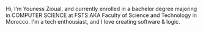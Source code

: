 Hi, I’m Youness Zioual, and currently enrolled in a bachelor degree majoring in COMPUTER SCIENCE at FSTS AKA Faculty of Science and Technology in Morocco.
I'm a tech enthousiast, and I love creating software & logic.

<!---
uness7/uness7 is a ✨ special ✨ repository because its `README.md` (this file) appears on your GitHub profile.
You can click the Preview link to take a look at your changes.
--->

